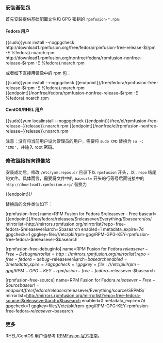 ### 安装基础包

首先安装提供基础配置文件和 GPG 密钥的 `rpmfusion-*.rpm`。

#### Fedora 用户

<tmpl z-lang="bash">
{{sudo}}yum install --nogpgcheck http://download1.rpmfusion.org/free/fedora/rpmfusion-free-release-$(rpm -E %fedora).noarch.rpm http://download1.rpmfusion.org/nonfree/fedora/rpmfusion-nonfree-release-$(rpm -E %fedora).noarch.rpm
</tmpl>

或者如下直接用镜像中的 rpm 包：

<tmpl z-lang="bash">
{{sudo}}yum install --nogpgcheck {{endpoint}}/free/fedora/rpmfusion-free-release-$(rpm -E %fedora).noarch.rpm {{endpoint}}/nonfree/fedora/rpmfusion-nonfree-release-$(rpm -E %fedora).noarch.rpm
</tmpl>

#### CentOS/RHEL 用户

<tmpl z-lang="bash" z-input="release">
{{sudo}}yum localinstall --nogpgcheck {{endpoint}}/free/el/rpmfusion-free-release-{{release}}.noarch.rpm {{endpoint}}/nonfree/el/rpmfusion-nonfree-release-{{release}}.noarch.rpm
</tmpl>

注意：没有将当前用户设为管理员的用户，需要将 `sudo CMD` 替换为 `su -c 'CMD'`，并输入 root 密码。

### 修改链接指向镜像站

安装成功后，修改 `/etc/yum.repos.d/` 目录下以 `rpmfusion` 开头，以 `.repo` 结尾的文件。具体而言，需要将文件中的 `baseurl=` 开头的行等号后面链接中的 `http://download1.rpmfusion.org/` 替换为

<tmpl>
{{endpoint}}/
</tmpl>

替换后的文件类似如下：

<tmpl z-lang="ini">
[rpmfusion-free]
name=RPM Fusion for Fedora $releasever - Free
baseurl={{endpoint}}/free/fedora/releases/$releasever/Everything/$basearch/os/
mirrorlist=http://mirrors.rpmfusion.org/mirrorlist?repo=free-fedora-$releasever&arch=$basearch
enabled=1
metadata_expire=7d
gpgcheck=1
gpgkey=file:///etc/pki/rpm-gpg/RPM-GPG-KEY-rpmfusion-free-fedora-$releasever-$basearch

[rpmfusion-free-debuginfo]
name=RPM Fusion for Fedora $releasever - Free - Debug
mirrorlist=http://mirrors.rpmfusion.org/mirrorlist?repo=free-fedora-debug-$releasever&arch=$basearch
enabled=0
metadata_expire=7d
gpgcheck=1
gpgkey=file:///etc/pki/rpm-gpg/RPM-GPG-KEY-rpmfusion-free-fedora-$releasever-$basearch

[rpmfusion-free-source]
name=RPM Fusion for Fedora $releasever - Free - Source
baseurl={{endpoint}}/free/fedora/releases/$releasever/Everything/source/SRPMS/
mirrorlist=http://mirrors.rpmfusion.org/mirrorlist?repo=free-fedora-source-$releasever&arch=$basearch
enabled=0
metadata_expire=7d
gpgcheck=1
gpgkey=file:///etc/pki/rpm-gpg/RPM-GPG-KEY-rpmfusion-free-fedora-$releasever-$basearch
</tmpl>

### 更多

RHEL/CentOS 用户请参考 [RPMFusion 官方指南](http://rpmfusion.org/Configuration)。

